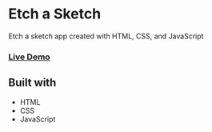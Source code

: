 # Etch a Sketch

Etch a sketch app created with HTML, CSS, and JavaScript

### **[Live Demo](https://josue-caballero-sanchez.github.io/etch-a-sketch/)**

## Built with
- HTML
- CSS
- JavaScript